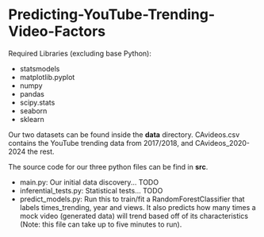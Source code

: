 # Predicting-YouTube-Trending-Video-Factors

Required Libraries (excluding base Python):
* statsmodels
* matplotlib.pyplot
* numpy
* pandas
* scipy.stats
* seaborn
* sklearn

Our two datasets can be found inside the **data** directory. CAvideos.csv contains the YouTube trending data from 2017/2018, and CAvideos_2020-2024 the rest.

The source code for our three python files can be find in **src**.
* main.py: Our initial data discovery... TODO
* inferential_tests.py: Statistical tests... TODO
* predict_models.py: Run this to train/fit a RandomForestClassifier that labels times_trending, year and views. It also predicts how many times a mock video (generated data) will trend based off of its characteristics (Note: this file can take up to five minutes to run). 
